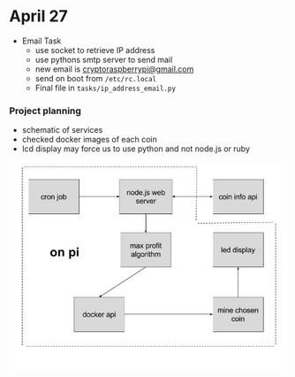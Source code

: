 # April 27

* Email Task
  * use socket to retrieve IP address
  * use pythons smtp server to send mail
  * new email is cryptoraspberrypi@gmail.com
  * send on boot from `/etc/rc.local`
  * Final file in `tasks/ip_address_email.py`

### Project planning
* schematic of services
* checked docker images of each coin
* lcd display may force us to use python and not node.js or ruby

![Alt text](schematic.jpeg)